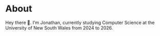 # About
Hey there 👋.
I'm Jonathan, currently studying Computer Science at the University of New South Wales from 2024 to 2026.
